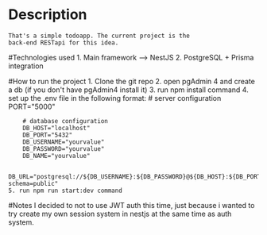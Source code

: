 # Description
    That's a simple todoapp. The current project is the 
    back-end RESTapi for this idea.

#Technologies used
    1. Main framework --> NestJS
    2. PostgreSQL + Prisma integration

#How to run the project
    1. Clone the git repo
    2. open pgAdmin 4 and create a db (if you don't have pgAdmin4 install it)
    3. run npm install command
    4. set up the .env file in the following format:
        # server configuration
        PORT="5000"
        
        # database configuration
        DB_HOST="localhost"
        DB_PORT="5432"
        DB_USERNAME="yourvalue"
        DB_PASSWORD="yourvalue"
        DB_NAME="yourvalue"
        
        DB_URL="postgresql://${DB_USERNAME}:${DB_PASSWORD}@${DB_HOST}:${DB_PORT}/${DB_NAME}?schema=public"
    5. run npm run start:dev command

#Notes
    I decided to not to use JWT auth this time,
    just because i wanted to try create my own session
    system in nestjs at the same time as auth system.
